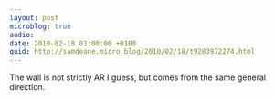 ```yaml
---
layout: post
microblog: true
audio: 
date: 2010-02-18 01:00:00 +0100
guid: http://samdeane.micro.blog/2010/02/18/t9283972274.html
---
```

The wall is not strictly AR I guess, but comes from the same general direction.
